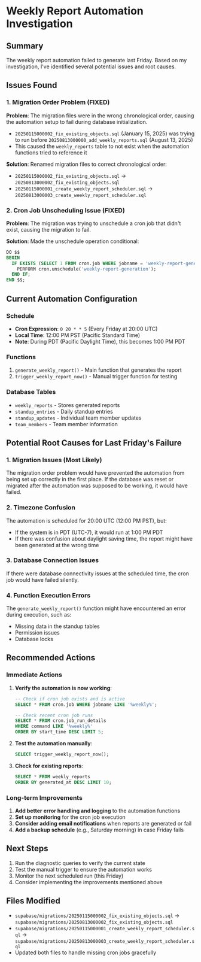 # Weekly Report Automation Investigation

## Summary
The weekly report automation failed to generate last Friday. Based on my investigation, I've identified several potential issues and root causes.

## Issues Found

### 1. Migration Order Problem (FIXED)
**Problem**: The migration files were in the wrong chronological order, causing the automation setup to fail during database initialization.

- `20250115000002_fix_existing_objects.sql` (January 15, 2025) was trying to run before `20250813000000_add_weekly_reports.sql` (August 13, 2025)
- This caused the `weekly_reports` table to not exist when the automation functions tried to reference it

**Solution**: Renamed migration files to correct chronological order:
- `20250115000002_fix_existing_objects.sql` → `20250813000002_fix_existing_objects.sql`
- `20250115000001_create_weekly_report_scheduler.sql` → `20250813000003_create_weekly_report_scheduler.sql`

### 2. Cron Job Unscheduling Issue (FIXED)
**Problem**: The migration was trying to unschedule a cron job that didn't exist, causing the migration to fail.

**Solution**: Made the unschedule operation conditional:
```sql
DO $$
BEGIN
  IF EXISTS (SELECT 1 FROM cron.job WHERE jobname = 'weekly-report-generation') THEN
    PERFORM cron.unschedule('weekly-report-generation');
  END IF;
END $$;
```

## Current Automation Configuration

### Schedule
- **Cron Expression**: `0 20 * * 5` (Every Friday at 20:00 UTC)
- **Local Time**: 12:00 PM PST (Pacific Standard Time)
- **Note**: During PDT (Pacific Daylight Time), this becomes 1:00 PM PDT

### Functions
1. `generate_weekly_report()` - Main function that generates the report
2. `trigger_weekly_report_now()` - Manual trigger function for testing

### Database Tables
- `weekly_reports` - Stores generated reports
- `standup_entries` - Daily standup entries
- `standup_updates` - Individual team member updates
- `team_members` - Team member information

## Potential Root Causes for Last Friday's Failure

### 1. Migration Issues (Most Likely)
The migration order problem would have prevented the automation from being set up correctly in the first place. If the database was reset or migrated after the automation was supposed to be working, it would have failed.

### 2. Timezone Confusion
The automation is scheduled for 20:00 UTC (12:00 PM PST), but:
- If the system is in PDT (UTC-7), it would run at 1:00 PM PDT
- If there was confusion about daylight saving time, the report might have been generated at the wrong time

### 3. Database Connection Issues
If there were database connectivity issues at the scheduled time, the cron job would have failed silently.

### 4. Function Execution Errors
The `generate_weekly_report()` function might have encountered an error during execution, such as:
- Missing data in the standup tables
- Permission issues
- Database locks

## Recommended Actions

### Immediate Actions
1. **Verify the automation is now working**:
   ```sql
   -- Check if cron job exists and is active
   SELECT * FROM cron.job WHERE jobname LIKE '%weekly%';
   
   -- Check recent cron job runs
   SELECT * FROM cron.job_run_details 
   WHERE command LIKE '%weekly%' 
   ORDER BY start_time DESC LIMIT 5;
   ```

2. **Test the automation manually**:
   ```sql
   SELECT trigger_weekly_report_now();
   ```

3. **Check for existing reports**:
   ```sql
   SELECT * FROM weekly_reports 
   ORDER BY generated_at DESC LIMIT 10;
   ```

### Long-term Improvements
1. **Add better error handling and logging** to the automation functions
2. **Set up monitoring** for the cron job execution
3. **Consider adding email notifications** when reports are generated or fail
4. **Add a backup schedule** (e.g., Saturday morning) in case Friday fails

## Next Steps
1. Run the diagnostic queries to verify the current state
2. Test the manual trigger to ensure the automation works
3. Monitor the next scheduled run (this Friday)
4. Consider implementing the improvements mentioned above

## Files Modified
- `supabase/migrations/20250115000002_fix_existing_objects.sql` → `supabase/migrations/20250813000002_fix_existing_objects.sql`
- `supabase/migrations/20250115000001_create_weekly_report_scheduler.sql` → `supabase/migrations/20250813000003_create_weekly_report_scheduler.sql`
- Updated both files to handle missing cron jobs gracefully
